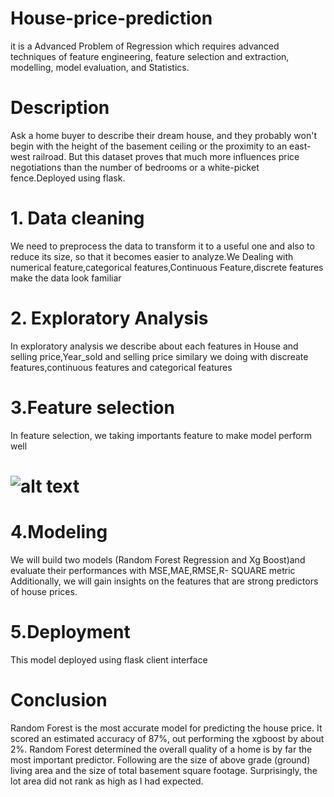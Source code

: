 # House-price-prediction
it is a Advanced Problem of Regression which requires advanced techniques of feature engineering, feature selection and extraction, modelling, model evaluation, and Statistics.
# Description
Ask a home buyer to describe their dream house, and they probably won't begin with the height of the basement ceiling or the proximity to an east-west railroad. But this  dataset proves that much more influences price negotiations than the number of bedrooms or a white-picket fence.Deployed using flask.
# 1. Data cleaning
   We need to preprocess the data to transform it to a useful one and also to reduce its size, so that it becomes easier to analyze.We Dealing with numerical feature,categorical features,Continuous Feature,discrete features make the data look familiar 
# 2. Exploratory Analysis
   In exploratory analysis we describe about each features in House and selling price,Year_sold and selling price similary we doing with discreate features,continuous features and categorical features
# 3.Feature selection
   In feature selection, we taking importants feature to make model perform well

# ![alt text](C:/Users/computer/Desktop/download.jpg)
# 4.Modeling
We will build two models (Random Forest Regression and Xg Boost)and evaluate their performances with MSE,MAE,RMSE,R- SQUARE metric Additionally, we will gain insights on the features that are strong predictors of house prices.
# 5.Deployment
 This model deployed using flask client interface
# Conclusion
Random Forest is the most accurate model for predicting the house price. It scored an estimated accuracy of 87%, out performing the xgboost by about 2%. Random Forest determined the overall quality of a home is by far the most important predictor. Following are the size of above grade (ground) living area and the size of total basement square footage. Surprisingly, the lot area did not rank as high as I had expected.
 
